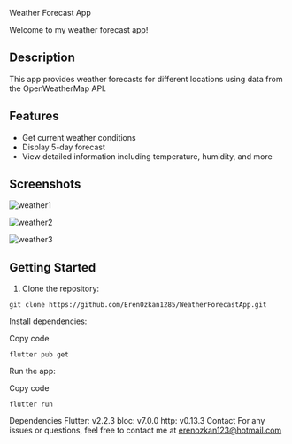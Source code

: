 Weather Forecast App

Welcome to my weather forecast app!

## Description
This app provides weather forecasts for different locations using data from the OpenWeatherMap API.

## Features
- Get current weather conditions
- Display 5-day forecast
- View detailed information including temperature, humidity, and more

## Screenshots
![weather1](https://github.com/ErenOzkan1285/WeatherForecastApp/assets/63377181/26ec68a9-ff60-40e3-878a-a6c70fd1ba01)

![weather2](https://github.com/ErenOzkan1285/WeatherForecastApp/assets/63377181/1975fe85-75d7-47b2-911a-a6ca09a6766b)

![weather3](https://github.com/ErenOzkan1285/WeatherForecastApp/assets/63377181/d82e17a1-e035-47fb-a847-d76f47cc12da)



## Getting Started
1. Clone the repository:
```
git clone https://github.com/ErenOzkan1285/WeatherForecastApp.git
```

Install dependencies:

Copy code
```
flutter pub get
```
Run the app:

Copy code
```
flutter run
```
Dependencies
Flutter: v2.2.3
bloc: v7.0.0
http: v0.13.3
Contact
For any issues or questions, feel free to contact me at erenozkan123@hotmail.com




